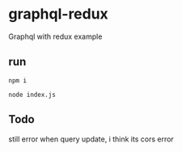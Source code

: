 # graphql-redux
Graphql with redux example
## run
`npm i`

`node index.js`

## Todo
still error when query update, i think its cors error
